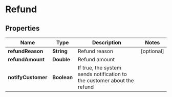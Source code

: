 
# Refund

## Properties
Name | Type | Description | Notes
------------ | ------------- | ------------- | -------------
**refundReason** | **String** | Refund reason |  [optional]
**refundAmount** | **Double** | Refund amount | 
**notifyCustomer** | **Boolean** | If true, the system sends notification to the customer about the refund | 



